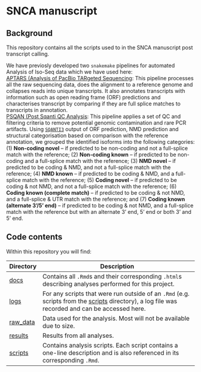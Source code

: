 
<!-- README.md is generated from README.Rmd. Please edit that file -->
# SNCA manuscript

## Background

This repository contains all the scripts used to in the SNCA manuscript post transcript calling.

We have previosly developed two `snakemake` pipelines for automated Analysis of Iso-Seq data which we have used here: <br> [APTARS (Analysis of PacBio TARgeted Sequencing](https://github.com/sid-sethi/APTARS): This pipeline processes all the raw sequencing data, does the alignment to a reference genome and collapses reads into unique transcripts. It also annotates transcripts with information such as open reading frame (ORF) predictions and characterises transcript by comparing if they are full splice matches to transcripts in annotation. <br> [PSQAN (Post Sqanti QC Analysis](https://github.com/sid-sethi/PSQAN): This pipeline applies a set of QC and filtering criteria to remove potential genomic contamination and rare PCR artifacts. Using [`SQANTI3`](https://github.com/ConesaLab/SQANTI3) output of ORF prediction, NMD prediction and structural categorisation based on comparison with the reference annotation, we grouped the identified isoforms into the following categories: (1) **Non-coding novel** – if predicted to be non-coding and not a full-splice match with the reference; (2) **Non-coding known** – if predicted to be non-coding and a full-splice match with the reference; (3) **NMD novel** – if predicted to be coding & NMD, and not a full-splice match with the reference; (4) **NMD known** – if predicted to be coding & NMD, and a full-splice match with the reference; (5) **Coding novel** – if predicted to be coding & not NMD, and not a full-splice match with the reference; (6) **Coding known (complete match)** – if predicted to be coding & not NMD, and a full-splice & UTR match with the reference; and (7) **Coding known (alternate 3’/5’ end)** – if predicted to be coding & not NMD, and a full-splice match with the reference but with an alternate 3’ end, 5’ end or both 3’ and 5’ end.

## Code contents

Within this repository you will find:

<table>
<colgroup>
<col width="11%" />
<col width="88%" />
</colgroup>
<thead>
<tr class="header">
<th>Directory</th>
<th>Description</th>
</tr>
</thead>
<tbody>
<tr class="odd">
<td><a href="docs" class="uri">docs</a></td>
<td>Contains all <code>.Rmd</code>s and their corresponding <code>.html</code>s describing analyses performed for this project.</td>
</tr>
<tr class="even">
<td><a href="logs" class="uri">logs</a></td>
<td>For any scripts that were run outside of an <code>.Rmd</code> (e.g. scripts from the <a href="scripts" class="uri">scripts</a> directory), a log file was recorded and can be accessed here.</td>
</tr>
<tr class="odd">
<td><a href="raw_data" class="uri">raw_data</a></td>
<td>Data used for the analysis. Most will not be available due to size.</td>
</tr>
<tr class="even">
<td><a href="results" class="uri">results</a></td>
<td>Results from all analyses.</td>
</tr>
<tr class="odd">
<td><a href="scripts" class="uri">scripts</a></td>
<td>Contains analysis scripts. Each script contains a one-line description and is also referenced in its corresponding <code>.Rmd</code>.</td>
</tr>
</tbody>
</table>
